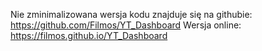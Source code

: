 Nie zminimalizowana wersja kodu znajduje się na githubie: https://github.com/Filmos/YT_Dashboard
Wersja online: https://filmos.github.io/YT_Dashboard